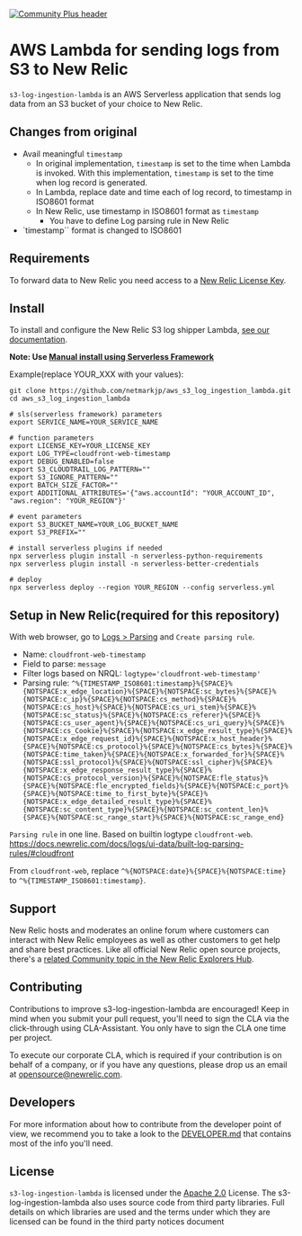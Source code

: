 [![Community Plus header](https://github.com/newrelic/opensource-website/raw/master/src/images/categories/Community_Plus.png)](https://opensource.newrelic.com/oss-category/#community-plus)

# AWS Lambda for sending logs from S3 to New Relic

`s3-log-ingestion-lambda` is an AWS Serverless application that sends log data from an S3 bucket of your choice to New Relic.

## Changes from original

- Avail meaningful `timestamp`
    - In original implementation, `timestamp` is set to the time when Lambda is invoked. With this implementation, `timestamp` is set to the time when log record is generated.
    - In Lambda, replace date and time each of log record, to timestamp in ISO8601 format
    - In New Relic, use timestamp in ISO8601 format as `timestamp`
        - You have to define Log parsing rule in New Relic
- `timestamp`` format is changed to ISO8601

## Requirements

To forward data to New Relic you need access to a [New Relic License Key](https://docs.newrelic.com/docs/accounts/install-new-relic/account-setup/license-key).

## Install

To install and configure the New Relic S3 log shipper Lambda, [see our documentation](https://docs.newrelic.com/docs/logs/enable-new-relic-logs/1-enable-logs/aws-lambda-sending-logs-s3).

**Note: Use [Manual install using Serverless Framework](https://docs.newrelic.com/docs/logs/forward-logs/aws-lambda-sending-logs-s3/#serverless-install)**

Example(replace YOUR_XXX with your values):

```shell
git clone https://github.com/netmarkjp/aws_s3_log_ingestion_lambda.git
cd aws_s3_log_ingestion_lambda

# sls(serverless framework) parameters
export SERVICE_NAME=YOUR_SERVICE_NAME

# function parameters
export LICENSE_KEY=YOUR_LICENSE_KEY
export LOG_TYPE=cloudfront-web-timestamp
export DEBUG_ENABLED=false
export S3_CLOUDTRAIL_LOG_PATTERN=""
export S3_IGNORE_PATTERN=""
export BATCH_SIZE_FACTOR=""
export ADDITIONAL_ATTRIBUTES='{"aws.accountId": "YOUR_ACCOUNT_ID", "aws.region": "YOUR_REGION"}'

# event parameters
export S3_BUCKET_NAME=YOUR_LOG_BUCKET_NAME
export S3_PREFIX=""

# install serverless plugins if needed
npx serverless plugin install -n serverless-python-requirements
npx serverless plugin install -n serverless-better-credentials

# deploy
npx serverless deploy --region YOUR_REGION --config serverless.yml
```

## Setup in New Relic(required for this repository)

With web browser, go to [Logs > Parsing](https://one.newrelic.com/logger/log-parsing) and `Create parsing rule`.

- Name: `cloudfront-web-timestamp`
- Field to parse: `message`
- Filter logs based on NRQL: `logtype='cloudfront-web-timestamp'`
- Parsing rule: ```^%{TIMESTAMP_ISO8601:timestamp}%{SPACE}%{NOTSPACE:x_edge_location}%{SPACE}%{NOTSPACE:sc_bytes}%{SPACE}%{NOTSPACE:c_ip}%{SPACE}%{NOTSPACE:cs_method}%{SPACE}%{NOTSPACE:cs_host}%{SPACE}%{NOTSPACE:cs_uri_stem}%{SPACE}%{NOTSPACE:sc_status}%{SPACE}%{NOTSPACE:cs_referer}%{SPACE}%{NOTSPACE:cs_user_agent}%{SPACE}%{NOTSPACE:cs_uri_query}%{SPACE}%{NOTSPACE:cs_Cookie}%{SPACE}%{NOTSPACE:x_edge_result_type}%{SPACE}%{NOTSPACE:x_edge_request_id}%{SPACE}%{NOTSPACE:x_host_header}%{SPACE}%{NOTSPACE:cs_protocol}%{SPACE}%{NOTSPACE:cs_bytes}%{SPACE}%{NOTSPACE:time_taken}%{SPACE}%{NOTSPACE:x_forwarded_for}%{SPACE}%{NOTSPACE:ssl_protocol}%{SPACE}%{NOTSPACE:ssl_cipher}%{SPACE}%{NOTSPACE:x_edge_response_result_type}%{SPACE}%{NOTSPACE:cs_protocol_version}%{SPACE}%{NOTSPACE:fle_status}%{SPACE}%{NOTSPACE:fle_encrypted_fields}%{SPACE}%{NOTSPACE:c_port}%{SPACE}%{NOTSPACE:time_to_first_byte}%{SPACE}%{NOTSPACE:x_edge_detailed_result_type}%{SPACE}%{NOTSPACE:sc_content_type}%{SPACE}%{NOTSPACE:sc_content_len}%{SPACE}%{NOTSPACE:sc_range_start}%{SPACE}%{NOTSPACE:sc_range_end}```

`Parsing rule` in one line.
Based on builtin logtype `cloudfront-web`.
https://docs.newrelic.com/docs/logs/ui-data/built-log-parsing-rules/#cloudfront

From `cloudfront-web`, replace `^%{NOTSPACE:date}%{SPACE}%{NOTSPACE:time}` to `^%{TIMESTAMP_ISO8601:timestamp}`.

## Support

New Relic hosts and moderates an online forum where customers can interact with New Relic employees as well as other customers to get help and share best practices. Like all official New Relic open source projects, there's a [related Community topic in the New Relic Explorers Hub](https://discuss.newrelic.com/t/aws-s3-log-ingestion-lambda/104986).

## Contributing

Contributions to improve s3-log-ingestion-lambda are encouraged! Keep in mind when you submit your pull request, you'll need to sign the CLA via the click-through using CLA-Assistant. You only have to sign the CLA one time per project.

To execute our corporate CLA, which is required if your contribution is on behalf of a company, or if you have any questions, please drop us an email at opensource@newrelic.com.

## Developers

For more information about how to contribute from the developer point of view,
we recommend you to take a look to the [DEVELOPER.md](./DEVELOPER.md) that 
contains most of the info you'll need.

## License
`s3-log-ingestion-lambda` is licensed under the [Apache 2.0](http://apache.org/licenses/LICENSE-2.0.txt) License. The s3-log-ingestion-lambda also uses source code from third party libraries. Full details on which libraries are used and the terms under which they are licensed can be found in the third party notices document